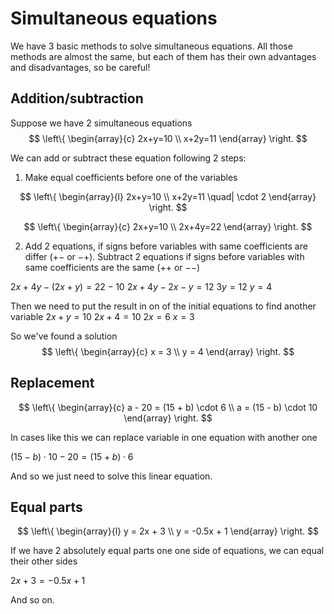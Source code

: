 # Simultaneous equations

We have 3 basic methods to solve simultaneous equations. All those methods are almost the same, but each of them has their own advantages and disadvantages, so be careful!

## Addition/subtraction

Suppose we have 2 simultaneous equations
$$
\left\{ 
\begin{array}{c}
2x+y=10 \\
x+2y=11
\end{array}
\right.
 $$

We can add or subtract these equation following 2 steps:
1. Make equal coefficients before one of the variables

$$
\left\{ 
\begin{array}{l}
2x+y=10 \\
x+2y=11 \quad| \cdot 2
\end{array}
\right.
$$
 
$$
\left\{ 
\begin{array}{c}
2x+y=10 \\
2x+4y=22
\end{array}
\right.
$$

2. Add 2 equations, if signs before variables with same coefficients are differ ($+ -$ or $-+$). Subtract 2 equations if signs before variables with same coefficients are the same ($++$ or $--$)

$2x + 4y - (2x + y) = 22 - 10$
$2x + 4y - 2x - y = 12$
$3y = 12$
$y = 4$

Then we need to put the result in on of the initial equations to find another variable
$2x + y = 10$
$2x + 4 = 10$
$2x = 6$
$x = 3$

So we've found a solution
$$
\left\{ 
\begin{array}{c}
x = 3 \\
y = 4
\end{array}
\right.
 $$
 
## Replacement

$$
\left\{ 
\begin{array}{c}
a - 20 = (15 + b) \cdot 6 \\
a = (15 - b) \cdot 10
\end{array}
\right.
 $$

In cases like this we can replace variable in one equation with another one

$(15 - b) \cdot 10 - 20 = (15 + b) \cdot 6$

And so we just need to solve this linear equation.

## Equal parts

$$
\left\{ 
\begin{array}{l}
y = 2x + 3 \\
y = -0.5x + 1
\end{array}
\right.
$$

If we have 2 absolutely equal parts one one side of equations, we can equal their other sides

$2x + 3 = -0.5x + 1$

And so on.
<!--stackedit_data:
eyJoaXN0b3J5IjpbMzQyMDg1MDE1XX0=
-->